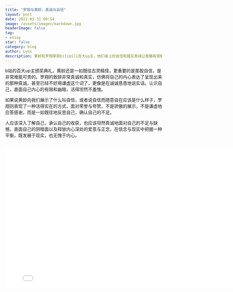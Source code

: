 ```yaml
---
title: "罗翔与黄龄，真诚与自信"
layout: post
date: 2021-01-31 09:54
image: /assets/images/markdown.jpg
headerImage: false
tag:
- essay
star: false
category: blog
author: Lynx
description: 黄龄和罗翔荣获bilibili百大up主，他们身上的自信和踏实真诚让我略有感触。
---
```




b站的百大up主颁奖典礼，黄龄还是一如既往古灵精怪，更重要的是那股自信，是非常难能可贵的。罗翔的致辞非常真诚和真实，仿佛将自己的内心表达了呈现出来的那种真诚，甚至已经不好用谦虚这个词了，更像是在诚诚恳恳地说实话。认识自己，直面自己内心的有限和幽暗，活得坦然不羞愧。

如果说黄龄向我们展示了什么叫自信，或者说自信而随意自在应该是什么样子，罗翔则表现了一种活得实在的方式，面对荣誉与夸赞，不是骄傲的展示，不是谦虚地应答感谢，而是一如既往地反思自己，确认自己的不足。

人应该深入了解自己，承认自己的收获，也应该坦然真诚地面对自己的不足与缺憾，直面自己的阴暗面以及释放内心深处的爱意与正念，在信念与现实中把握一种平衡，既发展于现实，也无愧于内心。

<br>



<iframe width="800" height="450" src="//player.bilibili.com/player.html?aid=671379148&bvid=BV1JU4y1s7QT&cid=290083197&page=1" scrolling="no" border="0" frameborder="no" framespacing="0" allowfullscreen="true"> </iframe>

